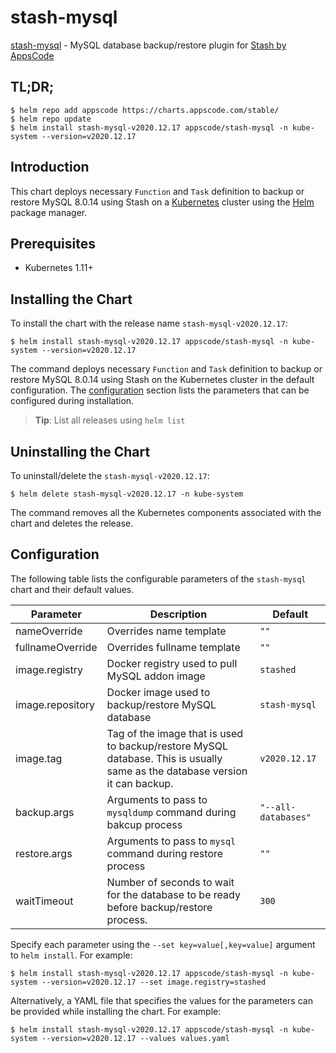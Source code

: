 # stash-mysql

[stash-mysql](https://github.com/stashed/mysql) - MySQL database backup/restore plugin for [Stash by AppsCode](https://stash.run)

## TL;DR;

```console
$ helm repo add appscode https://charts.appscode.com/stable/
$ helm repo update
$ helm install stash-mysql-v2020.12.17 appscode/stash-mysql -n kube-system --version=v2020.12.17
```

## Introduction

This chart deploys necessary `Function` and `Task` definition to backup or restore MySQL 8.0.14 using Stash on a [Kubernetes](http://kubernetes.io) cluster using the [Helm](https://helm.sh) package manager.

## Prerequisites

- Kubernetes 1.11+

## Installing the Chart

To install the chart with the release name `stash-mysql-v2020.12.17`:

```console
$ helm install stash-mysql-v2020.12.17 appscode/stash-mysql -n kube-system --version=v2020.12.17
```

The command deploys necessary `Function` and `Task` definition to backup or restore MySQL 8.0.14 using Stash on the Kubernetes cluster in the default configuration. The [configuration](#configuration) section lists the parameters that can be configured during installation.

> **Tip**: List all releases using `helm list`

## Uninstalling the Chart

To uninstall/delete the `stash-mysql-v2020.12.17`:

```console
$ helm delete stash-mysql-v2020.12.17 -n kube-system
```

The command removes all the Kubernetes components associated with the chart and deletes the release.

## Configuration

The following table lists the configurable parameters of the `stash-mysql` chart and their default values.

|    Parameter     |                                                         Description                                                         |       Default       |
|------------------|-----------------------------------------------------------------------------------------------------------------------------|---------------------|
| nameOverride     | Overrides name template                                                                                                     | `""`                |
| fullnameOverride | Overrides fullname template                                                                                                 | `""`                |
| image.registry   | Docker registry used to pull MySQL addon image                                                                              | `stashed`           |
| image.repository | Docker image used to backup/restore MySQL database                                                                          | `stash-mysql`       |
| image.tag        | Tag of the image that is used to backup/restore MySQL database. This is usually same as the database version it can backup. | `v2020.12.17`       |
| backup.args      | Arguments to pass to `mysqldump` command  during bakcup process                                                             | `"--all-databases"` |
| restore.args     | Arguments to pass to `mysql` command during restore process                                                                 | `""`                |
| waitTimeout      | Number of seconds to wait for the database to be ready before backup/restore process.                                       | `300`               |


Specify each parameter using the `--set key=value[,key=value]` argument to `helm install`. For example:

```console
$ helm install stash-mysql-v2020.12.17 appscode/stash-mysql -n kube-system --version=v2020.12.17 --set image.registry=stashed
```

Alternatively, a YAML file that specifies the values for the parameters can be provided while
installing the chart. For example:

```console
$ helm install stash-mysql-v2020.12.17 appscode/stash-mysql -n kube-system --version=v2020.12.17 --values values.yaml
```
